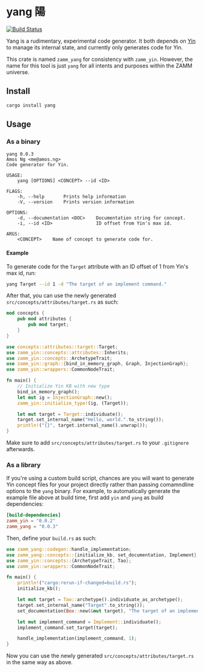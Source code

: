 # yang 陽

[![Build Status](https://travis-ci.com/amosjyng/yang.svg?branch=main)](https://travis-ci.com/amosjyng/yang)

Yang is a rudimentary, experimental code generator. It both depends on [Yin](https://github.com/amosjyng/yin) to manage its internal state, and currently only generates code for Yin.

This crate is named `zamm_yang` for consistency with `zamm_yin`. However, the name for this tool is just `yang` for all intents and purposes within the ZAMM universe.

## Install

```sh
cargo install yang
```

## Usage

### As a binary

```text
yang 0.0.3
Amos Ng <me@amos.ng>
Code generator for Yin.

USAGE:
    yang [OPTIONS] <CONCEPT> --id <ID>

FLAGS:
    -h, --help       Prints help information
    -V, --version    Prints version information

OPTIONS:
    -d, --documentation <DOC>    Documentation string for concept.
    -i, --id <ID>                ID offset from Yin's max id.

ARGS:
    <CONCEPT>    Name of concept to generate code for.
```

#### Example

To generate code for the `Target` attribute with an ID offset of 1 from Yin's max id, run:

```sh
yang Target --id 1 -d "The target of an implement command."
```

After that, you can use the newly generated `src/concepts/attributes/target.rs` as such:

```rust
mod concepts {
    pub mod attributes {
        pub mod target;
    }
}

use concepts::attributes::target::Target;
use zamm_yin::concepts::attributes::Inherits;
use zamm_yin::concepts::ArchetypeTrait;
use zamm_yin::graph::{bind_in_memory_graph, Graph, InjectionGraph};
use zamm_yin::wrappers::CommonNodeTrait;

fn main() {
    // Initialize Yin KB with new type
    bind_in_memory_graph();
    let mut ig = InjectionGraph::new();
    zamm_yin::initialize_type!(ig, (Target));

    let mut target = Target::individuate();
    target.set_internal_name("Hello, world.".to_string());
    println!("{}", target.internal_name().unwrap());
}
```

Make sure to add `src/concepts/attributes/target.rs` to your `.gitignore` afterwards.

### As a library

If you're using a custom build script, chances are you will want to generate Yin concept files for your project directly rather than passing comamndline options to the `yang` binary. For example, to automatically generate the example file above at build time, first add `yin` and `yang` as build dependencies:

```toml
[build-dependencies]
zamm_yin = "0.0.2"
zamm_yang = "0.0.3"
```

Then, define your `build.rs` as such:

```rust
use zamm_yang::codegen::handle_implementation;
use zamm_yang::concepts::{initialize_kb, set_documentation, Implement};
use zamm_yin::concepts::{ArchetypeTrait, Tao};
use zamm_yin::wrappers::CommonNodeTrait;

fn main() {
    println!("cargo:rerun-if-changed=build.rs");
    initialize_kb();

    let mut target = Tao::archetype().individuate_as_archetype();
    target.set_internal_name("Target".to_string());
    set_documentation(Box::new(&mut target), "The target of an implement command.");

    let mut implement_command = Implement::individuate();
    implement_command.set_target(target);

    handle_implementation(implement_command, 1);
}
```

Now you can use the newly generated `src/concepts/attributes/target.rs` in the same way as above.
